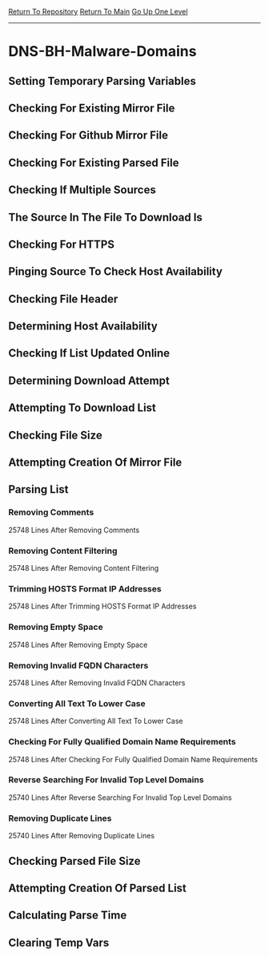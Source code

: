 [Return To Repository](https://github.com/deathbybandaid/piholeparser/)
[Return To Main](https://github.com/deathbybandaid/piholeparser/blob/master/RecentRunLogs/Mainlog.md)
[Go Up One Level](https://github.com/deathbybandaid/piholeparser/blob/master/RecentRunLogs/TopLevelScripts/30-Processing-External-Blacklists.md)
____________________________________
# DNS-BH-Malware-Domains
## Setting Temporary Parsing Variables
## Checking For Existing Mirror File
## Checking For Github Mirror File
## Checking For Existing Parsed File
## Checking If Multiple Sources
## The Source In The File To Download Is
## Checking For HTTPS
## Pinging Source To Check Host Availability
## Checking File Header
## Determining Host Availability
## Checking If List Updated Online
## Determining Download Attempt
## Attempting To Download List
## Checking File Size
## Attempting Creation Of Mirror File
## Parsing List
### Removing Comments
25748 Lines After Removing Comments
### Removing Content Filtering
25748 Lines After Removing Content Filtering
### Trimming HOSTS Format IP Addresses
25748 Lines After Trimming HOSTS Format IP Addresses
### Removing Empty Space
25748 Lines After Removing Empty Space
### Removing Invalid FQDN Characters
25748 Lines After Removing Invalid FQDN Characters
### Converting All Text To Lower Case
25748 Lines After Converting All Text To Lower Case
### Checking For Fully Qualified Domain Name Requirements
25748 Lines After Checking For Fully Qualified Domain Name Requirements
### Reverse Searching For Invalid Top Level Domains
25740 Lines After Reverse Searching For Invalid Top Level Domains
### Removing Duplicate Lines
25740 Lines After Removing Duplicate Lines
## Checking Parsed File Size
## Attempting Creation Of Parsed List
## Calculating Parse Time
## Clearing Temp Vars
